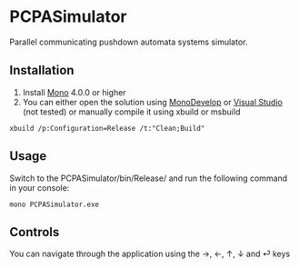 # PCPASimulator
Parallel communicating pushdown automata systems simulator.

## Installation
1. Install [Mono](http://www.mono-project.com/) 4.0.0 or higher
2. You can either open the solution using [MonoDevelop](http://www.monodevelop.com/) or [Visual Studio](https://www.visualstudio.com/) (not tested) or manually compile it using xbuild or msbuild

  `xbuild /p:Configuration=Release /t:"Clean;Build"`
  
## Usage
Switch to the PCPASimulator/bin/Release/ and run the following command in your console:

  `mono PCPASimulator.exe`
  
## Controls
You can navigate through the application using the →, ←, ↑, ↓ and ⏎ keys

